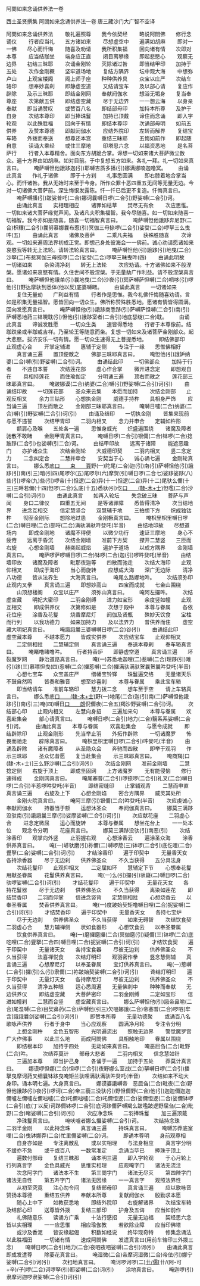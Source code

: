 阿閦如来念诵供养法一卷


西土圣贤撰集
阿閦如来念诵供养法一卷
唐三藏沙门大广智不空译


阿閦如来念诵供养法
　　敬礼遍照尊　　我今依契经
　　略说阿閦佛　　修行念诵仪
　　行者应当礼　　五方诸如来
　　尽想虚空中　　遍满如胡麻
　　即对一一佛　　尽心而忏悔
　　随喜及劝请　　我所积集福
　　回向诸有情　　次即对本尊
　　应当结跏坐　　端身应正直
　　闭目离攀缘　　即起悲愍心
　　观察无边界　　初结三昧耶
　　次诵金刚轮　　灭除诸过咎
　　即当结甲印　　加持于五处
　　次作金刚橛　　坚牢道场地
　　复结方隅界　　坛中观大海
　　中想弥卢山　　上观宝楼阁
　　阁上师子座　　种种供养具
　　众宝以庄严　　次结车辂印
　　想奉妙喜刹　　即静虚空道
　　又结请宝车　　及以部心请
　　复应作辟除　　及示三昧耶
　　即结金刚网　　奉献阏伽水
　　想浴无垢身　　复当奉尊座
　　次第献五供　　即结虚空藏
　　尽于无边界　　一一想云海
　　以身亲奉献　　即当诵赞叹
　　或赞百八名　　即结部母印
　　加持本所尊　　及护于自身
　　次结本尊印　　即当捧珠鬘
　　加持已顶戴　　谛住而念诵
　　即入字轮观　　以此殊胜福
　　回向于有情　　即结本尊印
　　次诵部母明　　如前五供养
　　及赞本尊德　　即献阏伽水
　　应结外院印　　左转而解界
　　复结宝车辂　　外拨而奉送
　　想尊还本宫　　重结三昧耶
　　五悔如前作　　即起随自意
　　读诵大乘经　　或住三摩地
　　印塔思六念　　以福资悉地
　　是名菩萨行
　　行者入本尊精舍。面向东方胡跪合掌。谛想一切如来诸大菩萨微尘数众。遍十方界由如胡麻。如对目前。于中复想五方如来。各礼一拜。礼一切如来真言曰。
　　唵萨嚩怛他誐跢迦(引)耶嚩吉质多播(引)娜满娜喃迦噜冥。
　　由诵此真言　　作礼于诸佛
　　即于十方刹　　礼事悉圆满
　　即右膝着地合掌当心。而忏诸咎。我从无始时来至于今身。所作众罪十恶四重五无间等无量无边。今对一切诸佛大菩萨前。深生悔恨发露陈。忏一忏已后更不复造。忏悔真言曰。
　　唵萨嚩播(引)跛娑普吒(二合)娜诃曩嚩日啰(二合引)野娑嚩(二合引)诃。
　　由诵此真言　　实相理相应
　　诸罪如枯草　　焚尽无有余
　　次应思惟。一切如来诸大菩萨缘觉声闻。及诸凡夫积集福智。我今尽随喜。如一切如来随喜一切福智。我今亦如是随喜。随喜一切福智真言曰。
　　唵萨嚩怛他誐跢奔尼野(二合)枳穰(二合引)曩努慕娜曩布惹(引)冥伽三母捺啰(二合引)娑癹(二合)啰拏三么曳吽(五)
　　由诵此真言　　诸佛及菩萨
　　二乘凡夫福　　获殊胜随喜
　　次谛观。一切如来遍周法界初成正觉。即想己身处彼海会一一佛前。诚心劝请愿诸如来哀愍我等转无上法轮。请转法轮真言曰。
　　唵萨嚩怛他(引)誐跢(引)地曳(二合)沙拏(二)布惹冥伽三母捺啰(二合)娑癹(二合)啰拏三昧曳吽(四)
　　由诵此明故　　一切诸如来
　　杂染清净刹　　转无上法轮
　　次应劝请。十方诸佛如来不般涅槃。愿诸如来哀愍有情。久住世间不般涅槃。于无量劫广作利益。请不般涅槃真言曰。
　　唵萨嚩怛他誐单(引)曩地曳(二合)沙夜(引)冥萨嚩萨怛嚩(二合)呬哆(引)啰他(引)野达摩驮到悉体(他以反)底婆嚩睹。
　　由诵此真言　　一切诸如来
　　复住无量劫　　广利益有情
　　行者作是思惟。我今礼佛忏悔随喜劝请。言如是积集无量福智。愿皆回向一切众生。佛所称赞殊胜悉地。愿诸有情皆得圆满。回向发愿真言曰。
　　唵萨嚩怛他(引)誐跢商悉跢(引)萨嚩萨怛嚩(二合引)南(引)萨嚩悉地药三钵睍耽(引)怛他(引)誐跢室者(二合引)地底瑟绽(二合)耽。
　　由诵此真言　　谛诚发胜愿
　　一切众生类　　速皆得悉地
　　行者于本尊像前。结跏趺坐或半跏或吉祥。乃至轮王等随意而坐。复想一切如来及诸菩萨金刚部众。起大悲愍。拔济安乐一切有情。愿一切众生速得无上菩提悉地。
　　即结佛部印　　止观虚心合
　　开掌定辅进　　惠辅于定侧
　　专注于一缘　　思惟佛相好
　　真言诵三遍　　置顶便散之
　　佛部三昧耶真言曰。
　　唵怛他(引)誐妒纳婆(二合)嚩(引)野娑嚩(二合引)诃。
　　由诵结此印　　一切佛部众
　　加持于行者　　不违自本誓
　　次结莲花部　　虚心作合掌
　　微开进念定　　即想观自在
　　具相持莲花　　而住瑜伽定
　　分明诵三遍　　顶右而散之
　　莲花部三昧耶真言曰。
　　唵跛娜谟(二合)纳婆(二合)嚩(引)野娑嚩(二合引)诃(引)
　　由诵结印故　　一切莲花部
　　圣众来云集　　本愿而加持
　　次结金刚部　　止观反相叉
　　余力三钴形　　心想执金刚
　　威德手持杵　　具相身严饰
　　应当诵三遍　　顶左而散之
　　金刚部三昧耶真言曰。
　　唵嚩日嚧(二合)纳婆(二合)嚩(引)野娑嚩(二合引)诃(引)
　　由诵及结印　　一切执金刚
　　皆集来现前　　与愿不违誓
　　次结甲胄印　　二羽内相叉
　　念力并申合　　定辅如杵形
　　额肩心及喉　　五处各一遍
　　思惟身威光　　炽盛遍围绕
　　诸魔及障者　　驰散不敢睹
　　金刚甲胄真言曰。
　　唵嚩日啰(二合引)银儞(二合)钵啰(二合)捻跛跢(二合引)也娑嚩(引二合)诃。
　　由结甲印故　　远离于诸障
　　能遮恶趣门　　亦护诸众生
　　次结金刚轮　　大威德印契
　　二羽内相叉　　竖二念定力
　　二念纠定合　　二慧并申合
　　安契当于心　　诚心诵七遍
　　金刚轮真言曰。
　　娜么悉底[口　　束　　頁](三合)野(一)陀尾(二合)迦(引)南(引)萨嚩怛他(引)誐跢(引)南(引三)暗(引四)尾啰尔(五)尾啰尔(六)摩贺(引)嚩日啰(二合七)娑跢娑跢(八)些(引)啰帝(九)些(引)啰帝(十)怛逻(二合)异(十一)怛逻(二合)异(十二)尾驮么儞(十三)三畔若儞(十四)怛啰(二合)么底(十五)悉驮(引)仡[口　　(隸-木+士)](二合)怛嚂(二合)沙嚩(二合引)诃(引)
　　由诵此真言　　如再入轮坛
　　失念破三昧　　菩萨与声闻
　　身口二律仪　　四重五无间
　　是等诸罪障　　悉皆得清净
　　次当结地界　　进念互相交
　　信定慧竖合　　双慧辅于地
　　三拍想下方　　炽成独钴杵
　　彻至金刚际　　想除地过患
　　金刚橛真言曰。
　　唵枳里枳里嚩日啰(二合)嚩日哩(二合)部哷(二合)满驮满驮吽癹吒(半音)
　　由结地印故　　尽想道场内
　　即成金刚地　　诸魔不得便
　　以微少功行　　速证三摩地
　　身心不疲倦　　远离于昏沉
　　次结金刚墙　　准前下方契
　　搩开二慧竖　　三匝而右旋
　　心想金刚墙　　赫奕起威焰
　　遍护于道场　　以成方隅界
　　金刚墙真言曰。
　　唵萨啰萨啰嚩日啰(二合)钵啰(二合)迦(引)啰吽癹吒(半音)
　　由结墙印故　　诸魔及障者
　　毗那夜迦等　　四散而驰走
　　次结大海印　　止观仰相叉
　　即成于海印　　当心而旋转
　　应想成大海　　深广无边际
　　清净八功德　　皆从法界生
　　大海真言曰。
　　唵尾么路娜地吽。
　　次结须弥印　　止观内叉拳
　　真言诵三遍　　即想妙高山
　　四宝而成就　　七金山围绕
　　山顶想楼阁　　众宝以庄严
　　须弥山真言曰。
　　唵阿左攞吽。
　　次结虚空藏　　明妃大密印
　　二羽金刚缚　　进力如宝形
　　余度竖如幢　　止观互相交
　　即成供养仪　　次第修如是
　　次想于殿中　　本尊与眷属
　　各依花位座　　涂香及花鬘
　　烧香摩尼灯　　阏伽及贤瓶
　　殊妙天饮食　　宝柱而行列
　　以我功德力　　如来加持力
　　及以法界力　　普供养而住
　　虚空藏大明妃真言曰。
　　唵誐誐曩三婆嚩嚩日啰(二合)谷(引)
　　由诵结此印　　虚空藏本尊
　　不越本愿力　　皆成实供养
　　次应结宝车　　止观仰相叉
　　二定侧相拄　　二慧辅定侧
　　真言诵三遍　　奉送本尊刹
　　奉车辂真言曰。
　　唵睹噜睹噜吽。
　　行者持香炉　　即静虚空道
　　真言诵三遍　　坏裂魔罗网
　　静治道路真言曰。
　　唵(一)苏悉地迦哩(二)惹嚩(二合)理跢(引)难(引)跢(三)慕嘌怛曳(四)惹嚩(二合)攞惹嚩(二合)攞满驮满驮贺曩贺曩吽癹吒(半音)
　　心想七宝车　　众宝盖庄严
　　缯幡宝铃铎　　珠鬘遍交络
　　无量诸天乐　　不鼓自然鸣
　　皆奏和雅音　　想至妙喜刹
　　本尊与眷属　　乘此宝车辂
　　即当结请车　　准前车辂印
　　慧力拨二念　　想车至于空
　　请上车辂真言曰。
　　娜么悉底[口　　(隸-木+士)](二合)野(一)地尾(二合)迦(引)南(二)萨嚩怛他誐跢(引)南(引三)唵(四)嚩日[口　　朗](二合)倪儞夜(二合五)羯沙野娑嚩(二合引)诃。
　　次结部心印　　止观内相叉
　　左慧向身招　　三遍加来句
　　本尊与眷属　　欢喜赴集会
　　部心请真言曰。
　　唵嚩日啰(二合引)地力(二合)翳系系娑嚩(二合引)诃。
　　由诵此真言　　本尊与眷属
　　欢喜赴集会　　与愿令成就
　　即结辟除印　　止观金刚形
　　先当举止羽　　外拓作辟除
　　一切诸魔罗　　怖畏而驰走
　　辟除真言曰。
　　唵枳里枳里嚩日啰(二合引)吽癹吒(半音)
　　由诵及辟除　　诸有魔障者
　　从圣隐众会　　奔驰而四散
　　即举于观羽　　作示三昧耶
　　圣众忆昔愿　　复当赴集会
　　示三昧耶真言曰。
　　唵商羯[口　　(隸-木+士)]三么野沙嚩(二合引)诃(引)
　　次结金刚网　　准前金刚墙
　　二慧捻定侧　　右旋于顶上
　　即成坚固网　　上方诸魔罗
　　无有能侵恼　　修行速得成
　　金刚网真言曰。
　　唵尾塞普(二合引)啰捺啰(二合引)礼叉(二合)嚩日啰(二合引)半惹啰吽癹吒(半音)
　　即结密缝印　　止掌辅观背
　　二慧而申直　　真言诵三遍
　　右旋及上下　　心想金刚焰
　　密合方隅界　　威灵其处所
　　金刚火院真言曰。
　　唵阿三摩(引)银儞(二合)吽癹吒(半音)
　　次应虔诚心　　奉献阏伽水
　　持器当于额　　运想沐圣众
　　奉阏伽真言曰。
　　娜莫三满跢没驮南(引)誐誐曩三摩(引)娑摩娑嚩(二合引)诃(引)
　　次应献花座　　二羽虚心合
　　进念定微屈　　运心而旋转
　　本尊与眷属　　想坐花台上
　　一一处本位　　观念令分明
　　花座真言曰。
　　娜莫三满跢没驮(引)南恶(引)
　　次结涂香印　　观掌向外竖
　　止羽握右观　　心想涂香云
　　遍涂圣众海
　　涂香供养真言曰。
　　唵(一)嵃驮磨(引)祢儞(二)嚩啰苨(三)钵啰(二合引)底仡哩(二合)舋拏(二合)娑嚩(二合引)诃(引)
　　才结涂香印　　遍于印契中
　　无量香天女　　各持涂香器
　　尽于无边刹　　供养佛圣众
　　不久当获得　　五分具法身
　　次结花鬘印　　止观仰相叉
　　二定屈如环　　慧辅定下节
　　心想奉花鬘　　用献圣眷属
　　花鬘供养真言曰。
　　唵(一)么(引)攞(引)驮嶷(二)嚩日啰(二合)驮啰娑嚩(二合引)诃(引)
　　才结花鬘印　　遍于印契中
　　无量花天女　　各持花鬘器
　　尽于无边刹　　供养佛圣众
　　不久当获得　　离染如莲花
　　即结焚香印　　二羽而仰掌
　　信进念竖背　　定慧侧相拄
　　心想烧香云　　以奉圣眷属
　　焚香供养真言曰。
　　唵(一)度跛始契矩噜嚩日哩(二合)抳娑嚩(二合引)诃(引)
　　才结焚香印　　遍于印契中
　　无量香天女　　各持七宝炉
　　尽于无边刹　　供养佛圣众
　　不久当获得　　如来无碍智
　　次结饮食契　　二羽虚心合
　　慧力辅禅侧　　状如食器形
　　心想饮食云　　以奉圣眷属
　　饮食供养真言曰。
　　唵(一)磨攞磨攞(二合)冥伽磨(引)疑儞(三)钵啰(二合)底吃哩(二合)舋拏(二合四)嚩日哩(二合)抳娑嚩(二合引)诃(引)
　　才结饮食契　　遍于印契中
　　无量诸天女　　各持宝食器
　　尽彼无边刹　　供养佛圣众
　　不久当获得　　法喜禅悦食
　　次结灯明印　　观羽密作拳
　　竖念慧侧辅　　真言诵三遍
　　心想摩尼灯　　以奉圣眷属
　　宝灯供养真言曰。
　　唵(一)惹嚩(二合引)攞(引)么(引)隶儞(二)祢跛始契娑嚩(二合引)诃(引)
　　谗结灯明印　　遍于印契中
　　无量灯天女　　各持摩尼灯
　　尽彼无边刹　　供养佛圣众
　　不久当获得　　清净五种眼
　　运心悉周遍　　无量佛刹中
　　种种而奉献　　无边供养仪
　　即结虚空藏　　大菩萨密印
　　二羽金刚缚　　二定如宝形
　　信进如幢刹　　二慧而合竖
　　虚空藏真言曰。
　　娜么萨嚩怛他(引)誐帝鼻喻(二合)尾湿嚩(二合)目契鼻药(二合)萨嚩他(引三)欠嗢娜誐(二合)帝塞普(二合)啰呬[牟　　含]誐誐曩剑娑嚩(二合引)诃(引)
　　即赞本所尊　　无量功德聚
　　或诵百八名　　歌咏声供养
　　行者于身中　　当心应观察
　　圆满净月轮　　专注令分明
　　上想金刚杵　　金色五智形
　　光明遍流出　　照触无边界
　　警觉魔罗宫　　广大作佛事
　　以此三么地　　而成阿閦佛
　　具相触地印　　眷属以围绕
　　即结根本印　　加持于四处
　　无动如来真言曰。
　　唵恶屈刍(二合)毗野(二合)吽。
　　次结莽莫计　　部母大悲者
　　二羽内相叉　　信念慧如针
　　三遍加本尊　　即当护己身
　　各诵于一遍　　加持于五处
　　莽莫计真言曰。
　　娜谟啰怛娜(二合)怛啰(二合引)夜野娜么室战(二合)拏嚩日啰(二合引)播拏曳摩诃药叉细曩钵跢曳唵矩兰驮哩满驮满驮吽癹吒(半音)
　　次结如来不动大身印。诵本明七遍。大身真言曰。
　　娜谟婆誐嚩帝　恶屈刍(二合)毗夜(二合)野怛他誐跢(引)夜(引)啰诃(二合)帝三藐三没驮(引)野怛儞野(二合)他(引)迦迦儞迦迦儞嚧左儞嚧左儞咄嚧(二合)吒儞咄嚧(二合)吒儞怛逻(二合)娑儞怛逻(二合)娑儞钵啰(二合引)底(丁以反)诃跢儞钵啰(二合引)底诃跢儞萨嚩羯么跛嚂跛逻野屈刍(二合)毗野(二合)睹娑嚩(二合引)诃(引)
　　次应净念珠　　二羽捧珠鬘
　　加三遍顶戴
　　净珠鬘真言曰。
　　唵吠嚧者娜么攞娑嚩(二合引)诃。
　　次结持念珠　　二羽半金刚
　　以此持念珠　　真言诵三遍
　　持珠真言曰。
　　唵嚩苏莽底室哩(二合)曳钵娜莽(二合)忙里儞娑嚩(二合)诃。
　　即诵本尊明　　身前观尊相
　　自身亦如是　　专注离散乱
　　或以实相理　　与法身相应
　　真言字分明　　不缓亦不急
　　或千或百八　　一数常准定
　　念诵当毕已　　捧珠于顶上
　　遍数付部母　　复结三昧那
　　诵本明三遍　　即入字轮观
　　于心月轮上　　行列真言字
　　金色具威光　　思惟实相理
　　应观唵字门　　诸法无流注
　　次念阿字门　　诸法本不生
　　第三閦字门　　诸法无尽灭
　　第四陛字门　　诸法无自性
　　第五吽字门　　诸法无因缘
　　一一真言字　　观照法界性
　　从初至究竟　　注心勿令间
　　复结部母印　　真言诵三遍
　　应以歌咏音　　赞扬本尊德
　　重结五供养　　奉献本所尊
　　复献阏伽水　　殷勤求本愿
　　随心上中下　　如教获悉地
　　即结外院印　　右旋解诸界
　　次结宝车辂　　及结部心印
　　送尊皆外拨　　复结三部印
　　护身及五诲　　应当如前作
　　礼佛随意乐　　读诵方广乘
　　十法行感招　　无量无边福
　　契经思六念　　皆以实相理
　　一一应思惟　　相应瑜伽教
　　若欲除业障　　应当印佛塔
　　或沙及香泥　　皆安缘起偈
　　积数如经说　　终毕现奇特
　　修集念诵法　　以此胜福田
　　一切诸有情　　速成阿閦佛
　　发遣真言曰(用前车辂印三外拨三念)
　　唵嚩日啰(二合引)地力(二合)夜呬夜呬娑嚩(二合引)诃(引)
　　由诵此真言　　即成发遣尊
　　除萎花真言曰。
　　唵湿微(二合)帝摩诃湿微(二合)帝佉(引)娜宁娑嚩(二合引)诃(引)
　　次扫地真言曰。
　　唵诃啰诃啰(二)[卄/儒](穰古反引)[卄/(阿-可+辛)/子]啰(二合)诃啰拏(引)耶娑嚩(二合)诃(引)
　　涂地真言曰。
　　唵迦啰(引)隶摩诃迦啰隶娑嚩(二合引)诃(引)


